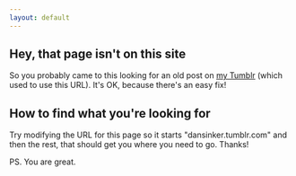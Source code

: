 ```yaml
---
layout: default
---
```

<h2>Hey, that page isn't on this site</h2>
<p>So you probably came to this looking for an old post on <a href="https://dansinker.tumblr.com">my Tumblr</a> (which used to use this URL). It's OK, because there's an easy fix!
<h2>How to find what you're looking for</h2>
<p>Try modifying the URL for this page so it starts "dansinker.tumblr.com" and then the rest, that should get you where you need to go. Thanks!
<p>PS. You are great.</p>
